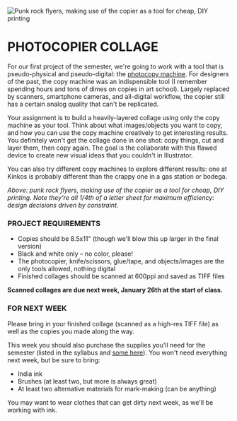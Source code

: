 ![Punk rock flyers, making use of the copier as a tool for cheap, DIY printing](https://raw.githubusercontent.com/jeffThompson/DesignII/master/Images/Week01/PunkRockPosters.png)

PHOTOCOPIER COLLAGE
====

For our first project of the semester, we're going to work with a tool that is pseudo-physical and pseudo-digital: the [photocopy machine](https://en.wikipedia.org/wiki/Photocopier). For designers of the past, the copy machine was an indispensible tool (I remember spending hours and tons of dimes on copies in art school). Largely replaced by scanners, smartphone cameras, and all-digital workflow, the copier still has a certain analog quality that can't be replicated.

Your assignment is to build a heavily-layered collage using only the copy machine as your tool. Think about what images/objects you want to copy, and how you can use the copy machine creatively to get interesting results. You definitely won't get the collage done in one shot: copy things, cut and layer them, then copy again. The goal is the collaborate with this flawed device to create new visual ideas that you couldn't in Illustrator.

You can also try different copy machines to explore different results: one at Kinkos is probably different than the crappy one in a gas station or bodega.

*Above: punk rock flyers, making use of the copier as a tool for cheap, DIY printing. Note they're all 1/4th of a letter sheet for maximum efficiency: design decisions driven by constraint.*

### PROJECT REQUIREMENTS

* Copies should be 8.5x11" (though we'll blow this up larger in the final version)  
* Black and white only – no color, please!  
* The photocopier, knife/scissors, glue/tape, and objects/images are the only tools allowed, nothing digital  
* Finished collages should be scanned at 600ppi and saved as TIFF files

**Scanned collages are due next week, January 26th at the start of class.**


### FOR NEXT WEEK
Please bring in your finished collage (scanned as a high-res TIFF file) as well as the copies you made along the way. 

This week you should also purchase the supplies you'll need for the semester (listed in the syllabus and [some here](http://a.co/7Bj19NL)). You won't need everything next week, but be sure to bring:

* India ink  
* Brushes (at least two, but more is always great)  
* At least two alternative materials for mark-making (can be anything)  

You may want to wear clothes that can get dirty next week, as we'll be working with ink.